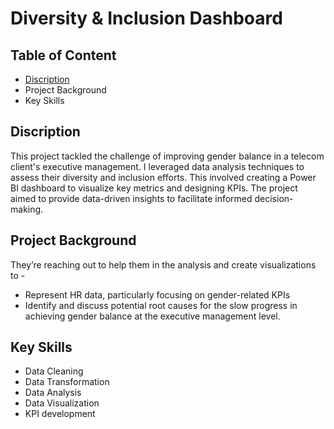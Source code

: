 # Diversity & Inclusion Dashboard

## Table of Content
- [Discription](##Discription)
- Project Background
- Key Skills

## Discription
This project tackled the challenge of improving gender balance in a telecom client's executive management. I leveraged data analysis techniques to assess their diversity and inclusion efforts. This involved creating a Power BI dashboard to visualize key metrics and designing KPIs. The project aimed to provide data-driven insights to facilitate informed decision-making.

## Project Background
They’re reaching out to help them in the analysis and create visualizations to -
- Represent HR data, particularly focusing on gender-related KPIs
- Identify and discuss potential root causes for the slow progress in achieving gender balance at the executive management level.

## Key Skills
- Data Cleaning
- Data Transformation
- Data Analysis
- Data Visualization
- KPI development






